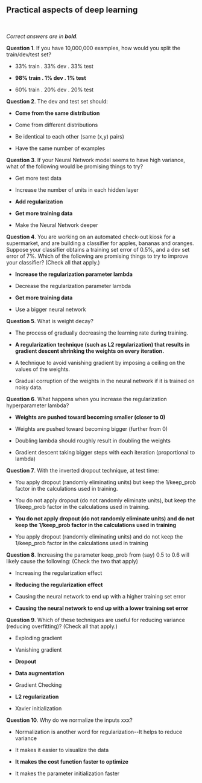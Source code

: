 ## Practical aspects of deep learning
<br>

_Correct answers are in **bold**._
<br>


**Question 1**. If you have 10,000,000 examples, how would you split the train/dev/test set?

* 33% train .  33% dev . 33% test

* **98% train . 1% dev . 1% test**

* 60% train . 20% dev . 20% test


**Question 2**. The dev and test set should:

* **Come from the same distribution**

* Come from different distributions

* Be identical to each other (same (x,y) pairs) 

* Have the same number of examples 


**Question 3**. If your Neural Network model seems to have high variance, what of the following would be promising things to try?

* Get more test data 

* Increase the number of units in each hidden layer 

* **Add regularization**

* **Get more training data**

* Make the Neural Network deeper


**Question 4**. You are working on an automated check-out kiosk for a supermarket, and are building a classifier for apples, bananas and oranges. Suppose your classifier obtains a training set error of 0.5%, and a dev set error of 7%. Which of the following are promising things to try to improve your classifier? (Check all that apply.)

* **Increase the regularization parameter lambda**

* Decrease the regularization parameter lambda

* **Get more training data**

* Use a bigger neural network


**Question 5**. What is weight decay?

* The process of gradually decreasing the learning rate during training. 

* **A regularization technique (such as L2 regularization) that results in gradient descent shrinking the weights on every iteration.**

* A technique to avoid vanishing gradient by imposing a ceiling on the values of the weights.

* Gradual corruption of the weights in the neural network if it is trained on noisy data. 


**Question 6**. What happens when you increase the regularization hyperparameter lambda?

* **Weights are pushed toward becoming smaller (closer to 0)**

* Weights are pushed toward becoming bigger (further from 0)

* Doubling lambda should roughly result in doubling the weights

* Gradient descent taking bigger steps with each iteration (proportional to lambda)


**Question 7**. With the inverted dropout technique, at test time:

* You apply dropout (randomly eliminating units) but keep the 1/keep_prob factor in the calculations used in training.

* You do not apply dropout (do not randomly eliminate units), but keep the 1/keep_prob factor in the calculations used in training.

* **You do not apply dropout (do not randomly eliminate units) and do not keep the 1/keep_prob factor in the calculations used in training**

* You apply dropout (randomly eliminating units) and do not keep the 1/keep_prob factor in the calculations used in training


**Question 8**. Increasing the parameter keep_prob from (say) 0.5 to 0.6 will likely cause the following: (Check the two that apply) 

* Increasing the regularization effect

* **Reducing the regularization effect**

* Causing the neural network to end up with a higher training set error 

* **Causing the neural network to end up with a lower training set error**


**Question 9**. Which of these techniques are useful for reducing variance (reducing overfitting)? (Check all that apply.)

* Exploding gradient

* Vanishing gradient

* **Dropout**

* **Data augmentation**

* Gradient Checking

* **L2 regularization**

* Xavier initialization


**Question 10**. Why do we normalize the inputs xxx?

* Normalization is another word for regularization--It helps to reduce variance

* It makes it easier to visualize the data

* **It makes the cost function faster to optimize**

* It makes the parameter initialization faster
